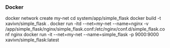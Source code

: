 ### Docker

docker network create my-net
cd system/app/simple_flask
docker build -t xavivn/simple_flask .
docker run -itd --net=my-net --name=nginx -v /app/simple_flask/nginx/simple_flask.conf:/etc/nginx/conf.d/simple_flask.conf nginx
docker run -it --net=my-net --name=simple_flask -p 9000:9000 xavivn/simple_flask:latest
